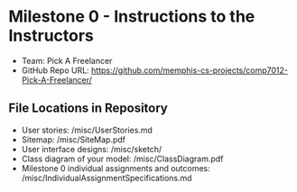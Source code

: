 # Milestone 0 - Instructions to the Instructors

- Team: Pick A Freelancer
- GitHub Repo URL: https://github.com/memphis-cs-projects/comp7012-Pick-A-Freelancer/

## File Locations in Repository

- User stories: /misc/UserStories.md
- Sitemap: /misc/SiteMap.pdf
- User interface designs: /misc/sketch/
- Class diagram of your model: /misc/ClassDiagram.pdf
- Milestone 0 individual assignments and outcomes: /misc/IndividualAssignmentSpecifications.md
